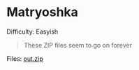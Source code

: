 # Matryoshka
Difficulty: Easyish

> These ZIP files seem to go on forever  

Files: [out.zip](out.zip)
